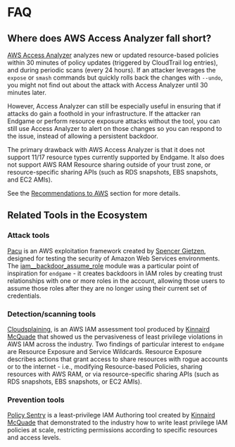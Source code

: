 # FAQ

## Where does AWS Access Analyzer fall short?

[AWS Access Analyzer](https://docs.aws.amazon.com/IAM/latest/UserGuide/what-is-access-analyzer.html) analyzes new or updated resource-based policies within 30 minutes of policy updates (triggered by CloudTrail log entries), and during periodic scans (every 24 hours). If an attacker leverages the `expose` or `smash` commands but quickly rolls back the changes with `--undo`, you might not find out about the attack with Access Analyzer until 30 minutes later.

However, Access Analyzer can still be especially useful in ensuring that if attacks do gain a foothold in your infrastructure. If the attacker ran Endgame or perform resource exposure attacks without the tool, you can still use Access Analyzer to alert on those changes so you can respond to the issue, instead of allowing a persistent backdoor.

The primary drawback with AWS Access Analyzer is that it does not support 11/17 resource types currently supported by Endgame. It also does not support AWS RAM Resource sharing outside of your trust zone, or resource-specific sharing APIs (such as RDS snapshots, EBS snapshots, and EC2 AMIs).

See the [Recommendations to AWS](../recommendations-to-aws.md) section for more details.

## Related Tools in the Ecosystem

### Attack tools

[Pacu](https://github.com/RhinoSecurityLabs/pacu/) is an AWS exploitation framework created by [Spencer Gietzen](https://twitter.com/SpenGietz), designed for testing the security of Amazon Web Services environments. The [iam__backdoor_assume_role](https://github.com/RhinoSecurityLabs/pacu/blob/master/modules/iam__backdoor_assume_role/main.py) module was a particular point of inspiration for `endgame` - it creates backdoors in IAM roles by creating trust relationships with one or more roles in the account, allowing those users to assume those roles after they are no longer using their current set of credentials.

### Detection/scanning tools

[Cloudsplaining](https://opensource.salesforce.com/cloudsplaining/), is an AWS IAM assessment tool produced by [Kinnaird McQuade](https://twitter.com/kmcquade3) that showed us the pervasiveness of least privilege violations in AWS IAM across the industry. Two findings of particular interest to `endgame` are Resource Exposure and Service Wildcards. Resource Exposure describes actions that grant access to share resources with rogue accounts or to the internet - i.e., modifying Resource-based Policies, sharing resources with AWS RAM, or via resource-specific sharing APIs (such as RDS snapshots, EBS snapshots, or EC2 AMIs).

### Prevention tools

[Policy Sentry](https://engineering.salesforce.com/salesforce-cloud-security-automating-least-privilege-in-aws-iam-with-policy-sentry-b04fe457b8dc) is a least-privilege
 IAM Authoring tool created by [Kinnaird McQuade](https://twitter.com/kmcquade3) that demonstrated to the industry how to write least privilege IAM policies at scale, restricting permissions according to specific resources and access levels.
